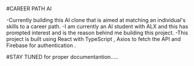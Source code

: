 #CAREER PATH AI

-Currently building this AI clone that is aimed at matching an individual's skills to a career path.
-I am currently an AI student with ALX and this has prompted interest and is the reason behind me building this project.
-This project is built using React with TypeScript , Axios to fetch the API and Firebase for authentication .

#STAY TUNED for proper documentantion.....


